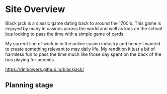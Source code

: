 # Site Overview
Black jack is a classic game dating back to around the 1700's. This game is enjoyed by many in casinos across the world and well as kids on the school bus looking to pass the time with a simple game of cards.

My current line of work in in the online casino industry and hence I wanted to create something relevant to may daily life. My rendition it just a bit of harmless fun to pass the time much like those day spent on the back of the bus playing for pennies.

https://dnlbowers.github.io/blackjack/

## Planning stage
